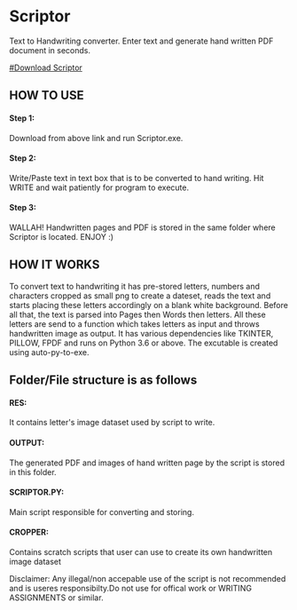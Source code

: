 # Scriptor
Text to Handwriting converter. Enter text and generate hand written PDF document in seconds.

[#Download Scriptor](https://raw.githubusercontent.com/divya-shiv-pandey/Scriptor/main/Scriptor.exe)

## HOW TO USE
#### Step 1: 
Download from above link and run Scriptor.exe.
#### Step 2:
Write/Paste text in text box  that is to be converted to hand writing.  Hit WRITE and wait patiently for program to execute.
#### Step 3:
WALLAH! Handwritten pages and PDF is stored in the same folder where Scriptor is located. ENJOY :)


## HOW IT WORKS
To convert text to handwriting it has pre-stored letters, numbers and characters cropped as small png to create a dateset, reads the text and starts placing these letters accordingly on a blank white background. 
Before all that, the text is parsed into Pages then Words then letters. All these letters are send to a function which takes letters as input and throws handwritten image as output.
It has various dependencies like TKINTER, PILLOW, FPDF and runs on Python 3.6 or above.
The excutable is created using auto-py-to-exe.


## Folder/File structure is as follows
#### RES: 
It contains letter's image dataset used by script to write.
#### OUTPUT:
The generated PDF and images of hand written page by the script is stored in this folder.
#### SCRIPTOR.PY:
Main script responsible for converting and storing.
#### CROPPER:
Contains scratch scripts that user can use to create its own handwritten image dataset

Disclaimer: Any illegal/non accepable use of the script is not recommended and is useres responsibilty.Do not use for offical work or WRITING ASSIGNMENTS or similar.

